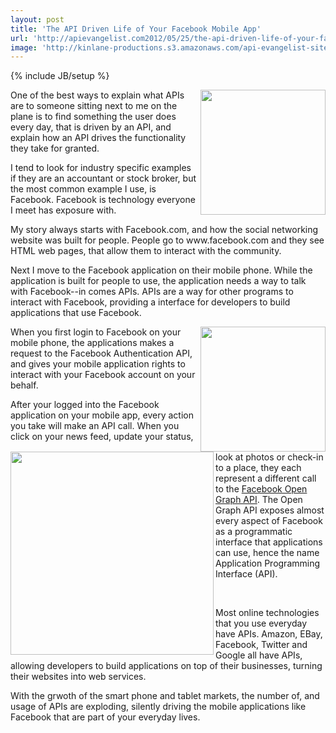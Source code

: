 ```yaml
---
layout: post
title: 'The API Driven Life of Your Facebook Mobile App'
url: 'http://apievangelist.com2012/05/25/the-api-driven-life-of-your-facebook-mobile-app/'
image: 'http://kinlane-productions.s3.amazonaws.com/api-evangelist-site/blog/iPhone-Desktop.png'
---
```

{% include JB/setup %}
<p>
     <img src="http://kinlane-productions.s3.amazonaws.com/api-evangelist/iPhone-Desktop.png"  width="200" align="right" />
</p>
<p>
     One of the best ways to explain what APIs are to someone sitting next to me on the plane is to find something the user does every day, that is driven by an API, and explain how an API drives the functionality they take for granted.
</p>
<p>
     I tend to look for industry specific examples if they are an accountant or stock broker, but the most common example I use, is Facebook. Facebook is technology everyone I meet has exposure with.
</p>
<p>
     My story always starts with Facebook.com, and how the social networking website was built for people. People go to www.facebook.com and they see HTML web pages, that allow them to interact with the community.
</p>
<p>
     Next I move to the Facebook application on their mobile phone. While the application is built for people to use, the application needs a way to talk with Facebook--in comes APIs. APIs are a way for other programs to interact with Facebook, providing a interface for developers to build applications that use Facebook.
</p>
<p>
     <img src="http://kinlane-productions.s3.amazonaws.com/api-evangelist/iPhone-Facebook-Login.png"  width="200" align="right" />
</p>
<p>
     When you first login to Facebook on your mobile phone, the applications makes a request to the Facebook Authentication API, and gives your mobile application rights to interact with your Facebook account on your behalf.
</p>
<p>
     <img src="http://kinlane-productions.s3.amazonaws.com/api-evangelist/iPHone-Facebook-Auth.png"  width="325" align="left" />
</p>
<p>
     After your logged into the Facebook application on your mobile app, every action you take will make an API call. When you click on your news feed, update your status, look at photos or check-in to a place, they each represent a different call to the <a title="Facebook Open Graph API" href="https://developers.facebook.com/docs/reference/api/">Facebook Open Graph API</a>. The Open Graph API exposes almost every aspect of Facebook as a programmatic interface that applications can use, hence the name Application Programming Interface (API).
</p>
<p>
      
</p>
<p>
     Most online technologies that you use everyday have APIs. Amazon, EBay, Facebook, Twitter and Google all have APIs, allowing developers to build applications on top of their businesses, turning their websites into web services.
</p>
<p>
     With the grwoth of the smart phone and tablet markets, the number of, and usage of APIs are exploding, silently driving the mobile applications like Facebook that are part of your everyday lives.
</p>

